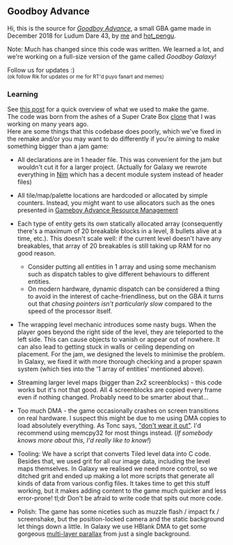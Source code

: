 ## Goodboy Advance
Hi, this is the source for [_Goodboy Advance_](https://hotpengu.itch.io/goodboyadvance), a small GBA game made in December 2018 for Ludum Dare 43, by [me](https://twitter.com/exelotl) and [hot_pengu](https://twitter.com/hot_pengu).

Note: Much has changed since this code was written. We learned a lot, and we're working on a full-size version of the game called _Goodboy Galaxy_!

Follow us for updates :)  
<sup>(ok follow Rik for updates or me for RT'd puyo fanart and memes)</sup>


### Learning

See [this post](https://itch.io/post/633221) for a quick overview of what we used to make the game.  
The code was born from the ashes of a Super Crate Box [clone](https://twitter.com/exelotl/status/737086384868102145) that I was working on many years ago.  
Here are some things that this codebase does poorly, which we've fixed in the remake and/or you may want to do differently if you're aiming to make something bigger than a jam game:

* All declarations are in 1 header file. This was convenient for the jam but wouldn't cut it for a larger project. (Actually for Galaxy we rewrote everything in [Nim](https://nim-lang.org/) which has a decent module system instead of header files)

* All tile/map/palette locations are hardcoded or allocated by simple counters. Instead, you might want to use allocators such as the ones presented in [Gameboy Advance Resource Management](https://www.gamasutra.com/view/feature/131491/gameboy_advance_resource_management.php)

* Each type of entity gets its own statically allocated array (consequently there's a maximum of 20 breakable blocks in a level, 8 bullets alive at a time, etc.). This doesn't scale well: if the current level doesn't have any breakables, that array of 20 breakables is still taking up RAM for no good reason.
  * Consider putting all entities in 1 array and using some mechanism such as dispatch tables to give different behaviours to different entities.
  * On modern hardware, dynamic dispatch can be considered a thing to avoid in the interest of cache-friendliness, but on the GBA it turns out that _chasing pointers isn't particularly slow_ compared to the speed of the processor itself.

* The wrapping level mechanic introduces some nasty bugs. When the player goes beyond the right side of the level, they are teleported to the left side. This can cause objects to vanish or appear out of nowhere. It can also lead to getting stuck in walls or ceiling depending on placement. For the jam, we designed the levels to minimise the problem. In Galaxy, we fixed it with more thorough checking and a proper spawn system (which ties into the '1 array of entities' mentioned above).

* Streaming larger level maps (bigger than 2x2 screenblocks) - this code works but it's not that good. All 4 screenblocks are copied every frame even if nothing changed. Probably need to be smarter about that...

* Too much DMA - the game occasionally crashes on screen transitions on real hardware. I suspect this might be due to me using DMA copies to load absolutely everything. As Tonc says, ["don't wear it out"](https://www.coranac.com/tonc/text/dma.htm#ssec-func-use). I'd recommend using memcpy32 for most things instead. (_If somebody knows more about this, I'd really like to know!_)

* Tooling: We have a script that converts Tiled level data into C code. Besides that, we used grit for all our image data, including the level maps themselves. In Galaxy we realised we need more control, so we ditched grit and ended up making a lot more scripts that generate all kinds of data from various config files. It takes time to get this stuff working, but it makes adding content to the game much quicker and less error-prone! tl;dr Don't be afraid to write code that spits out more code.

* Polish: The game has some niceties such as muzzle flash / impact fx / screenshake, but the position-locked camera and the static background let things down a little. In Galaxy we use HBlank DMA to get some gorgeous [multi-layer parallax](https://twitter.com/hot_pengu/status/1142904127594401797) from just a single background.
